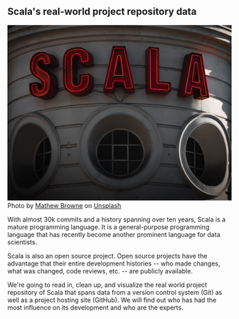 ## Scala's real-world project repository data
![](/img/mathew-browne-Bgoceb_kc0k-unsplash.jpg)
Photo by <a href="https://unsplash.com/@mathewbrowne?utm_source=unsplash&utm_medium=referral&utm_content=creditCopyText">Mathew Browne</a> on <a href="https://unsplash.com/s/photos/scala?utm_source=unsplash&utm_medium=referral&utm_content=creditCopyText">Unsplash</a>
  
<p>With almost 30k commits and a history spanning over ten years, Scala is a mature programming language. It is a general-purpose programming language that has recently become another prominent language for data scientists.</p>
<p>Scala is also an open source project. Open source projects have the advantage that their entire development histories -- who made changes, what was changed, code reviews, etc. -- are publicly available. </p>
<p>We're going to read in, clean up, and visualize the real world project repository of Scala that spans data from a version control system (Git) as well as a project hosting site (GitHub). We will find out who has had the most influence on its development and who are the experts.</p>

